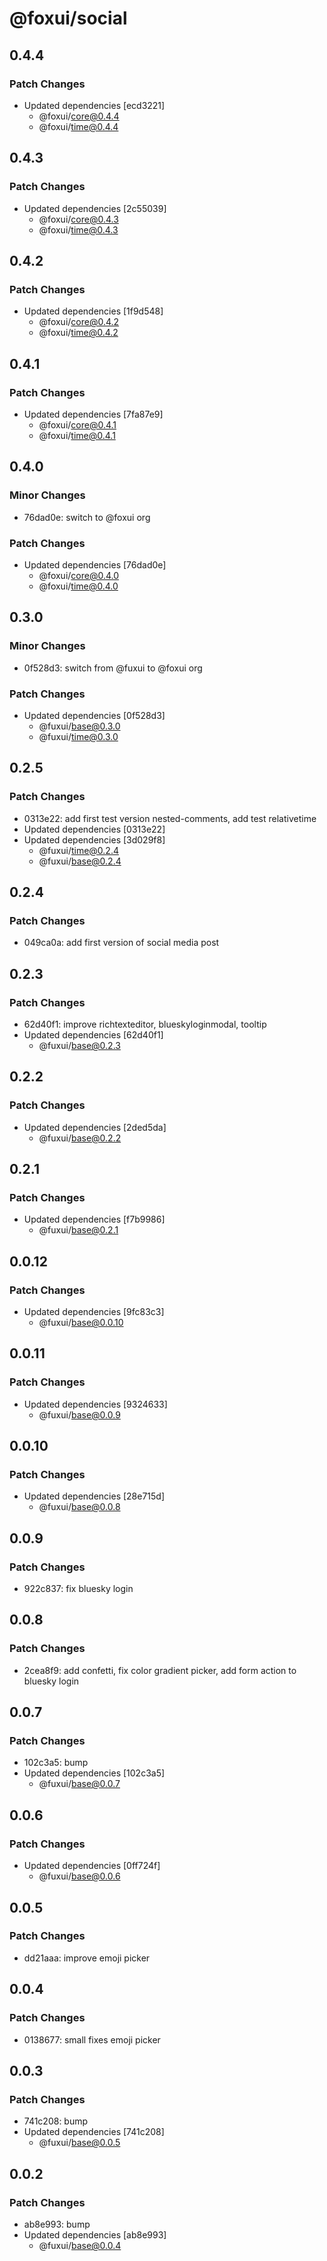 # @foxui/social

## 0.4.4

### Patch Changes

- Updated dependencies [ecd3221]
  - @foxui/core@0.4.4
  - @foxui/time@0.4.4

## 0.4.3

### Patch Changes

- Updated dependencies [2c55039]
  - @foxui/core@0.4.3
  - @foxui/time@0.4.3

## 0.4.2

### Patch Changes

- Updated dependencies [1f9d548]
  - @foxui/core@0.4.2
  - @foxui/time@0.4.2

## 0.4.1

### Patch Changes

- Updated dependencies [7fa87e9]
  - @foxui/core@0.4.1
  - @foxui/time@0.4.1

## 0.4.0

### Minor Changes

- 76dad0e: switch to @foxui org

### Patch Changes

- Updated dependencies [76dad0e]
  - @foxui/core@0.4.0
  - @foxui/time@0.4.0

## 0.3.0

### Minor Changes

- 0f528d3: switch from @fuxui to @foxui org

### Patch Changes

- Updated dependencies [0f528d3]
  - @fuxui/base@0.3.0
  - @fuxui/time@0.3.0

## 0.2.5

### Patch Changes

- 0313e22: add first test version nested-comments, add test relativetime
- Updated dependencies [0313e22]
- Updated dependencies [3d029f8]
  - @fuxui/time@0.2.4
  - @fuxui/base@0.2.4

## 0.2.4

### Patch Changes

- 049ca0a: add first version of social media post

## 0.2.3

### Patch Changes

- 62d40f1: improve richtexteditor, blueskyloginmodal, tooltip
- Updated dependencies [62d40f1]
  - @fuxui/base@0.2.3

## 0.2.2

### Patch Changes

- Updated dependencies [2ded5da]
  - @fuxui/base@0.2.2

## 0.2.1

### Patch Changes

- Updated dependencies [f7b9986]
  - @fuxui/base@0.2.1

## 0.0.12

### Patch Changes

- Updated dependencies [9fc83c3]
  - @fuxui/base@0.0.10

## 0.0.11

### Patch Changes

- Updated dependencies [9324633]
  - @fuxui/base@0.0.9

## 0.0.10

### Patch Changes

- Updated dependencies [28e715d]
  - @fuxui/base@0.0.8

## 0.0.9

### Patch Changes

- 922c837: fix bluesky login

## 0.0.8

### Patch Changes

- 2cea8f9: add confetti, fix color gradient picker, add form action to bluesky login

## 0.0.7

### Patch Changes

- 102c3a5: bump
- Updated dependencies [102c3a5]
  - @fuxui/base@0.0.7

## 0.0.6

### Patch Changes

- Updated dependencies [0ff724f]
  - @fuxui/base@0.0.6

## 0.0.5

### Patch Changes

- dd21aaa: improve emoji picker

## 0.0.4

### Patch Changes

- 0138677: small fixes emoji picker

## 0.0.3

### Patch Changes

- 741c208: bump
- Updated dependencies [741c208]
  - @fuxui/base@0.0.5

## 0.0.2

### Patch Changes

- ab8e993: bump
- Updated dependencies [ab8e993]
  - @fuxui/base@0.0.4
